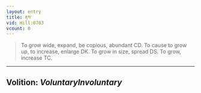 ```yaml
---
layout: entry
title: རྟས་
vid: Hill:0703
vcount: 0
---
```

> To grow wide, expand, be copious, abundant CD\. To cause to grow up, to increase, enlarge DK\. To grow in size, spread DS\. To grow, increase TC\.

---
Volition: _VoluntaryInvoluntary_
---

